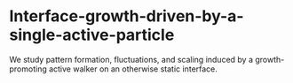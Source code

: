 # Interface-growth-driven-by-a-single-active-particle
We study pattern formation, fluctuations, and scaling induced by a growth-promoting active walker on an otherwise static interface.
